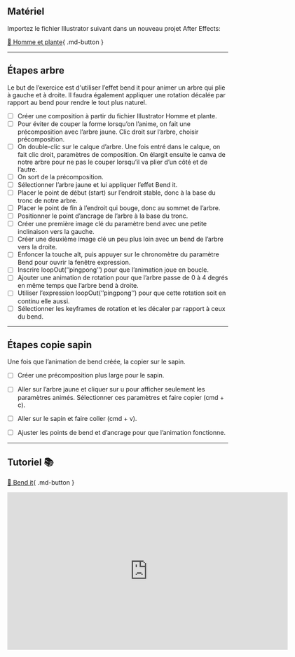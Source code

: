 ## Matériel

Importez le fichier Illustrator suivant dans un nouveau projet After Effects: 

[📁 Homme et plante](https://cmontmorency365-my.sharepoint.com/:u:/g/personal/lora_boisvert_cmontmorency_qc_ca/ESz1fLdIdnpOmwPS67Hp6tYBaEf4S9LIdNb1Y2zBKnWtNA?e=EvDAtL){ .md-button }   <br>

***  

## Étapes arbre
Le but de l’exercice est d'utiliser l’effet bend it pour animer un arbre qui plie à gauche et à droite. Il faudra également appliquer une rotation décalée par rapport au bend pour rendre le tout plus naturel.     

- [ ] Créer une composition à partir du fichier Illustrator Homme et plante.
- [ ] Pour éviter de couper la forme lorsqu’on l’anime, on fait une précomposition avec l’arbre jaune. Clic droit sur l’arbre, choisir précomposition.
- [ ] On double-clic sur le calque d’arbre. Une fois entré dans le calque, on fait clic droit, paramètres de composition. On élargit ensuite le canva de notre arbre pour ne pas le couper lorsqu’il va plier d’un côté et de l’autre.
- [ ] On sort de la précomposition.
- [ ] Sélectionner l’arbre jaune et lui appliquer l’effet Bend it.
- [ ] Placer le point de début (start) sur l’endroit stable, donc à la base du tronc de notre arbre.
- [ ] Placer le point de fin à l’endroit qui bouge, donc au sommet de l’arbre.
- [ ] Positionner le point d’ancrage de l’arbre à la base du tronc.
- [ ] Créer une première image clé du paramètre bend avec une petite inclinaison vers la gauche.
- [ ] Créer une deuxième image clé un peu plus loin avec un bend de l’arbre vers la droite.
- [ ] Enfoncer la touche alt, puis appuyer sur le chronomètre du paramètre Bend pour ouvrir la fenêtre expression.
- [ ] Inscrire loopOut(‘’pingpong’’) pour que l’animation joue en boucle.
- [ ] Ajouter une animation de rotation pour que l’arbre passe de 0 à 4 degrés en même temps que l’arbre bend à droite.
- [ ] Utiliser l’expression loopOut(‘’pingpong’’) pour que cette rotation soit en continu elle aussi.
- [ ] Sélectionner les keyframes de rotation et les décaler par rapport à ceux du bend.

***  

## Étapes copie sapin
Une fois que l’animation de bend créée, la copier sur le sapin. 

- [ ] Créer une précomposition plus large pour le sapin.
- [ ] Aller sur l’arbre jaune et cliquer sur u pour afficher seulement les paramètres animés. Sélectionner ces paramètres et faire copier (cmd + c).
- [ ] Aller sur le sapin et faire coller (cmd + v).
- [ ] Ajuster les points de bend et d’ancrage pour que l’animation fonctionne.


***  


## Tutoriel 📚

[📁 Bend it](https://cmontmorency365.sharepoint.com/:v:/s/TIM-582214-Animation2d77/ESKGZY5CKUBGvHl2i6FtASQBGNrbN2CLUvsuu-Q5HKNI8w?e=O99Cuc){ .md-button }   <br>   

<iframe src="https://cmontmorency365.sharepoint.com/sites/TIM-582214-Animation2d77/_layouts/15/embed.aspx?UniqueId=8e658622-2942-4640-bc79-768ba16d0124&embed=%7B%22ust%22%3Atrue%2C%22hv%22%3A%22CopyEmbedCode%22%7D&referrer=StreamWebApp&referrerScenario=EmbedDialog.Create" width="640" height="360" frameborder="0" scrolling="no" allowfullscreen title="01_vent_dans_arbres_bend_it.mov"></iframe>

